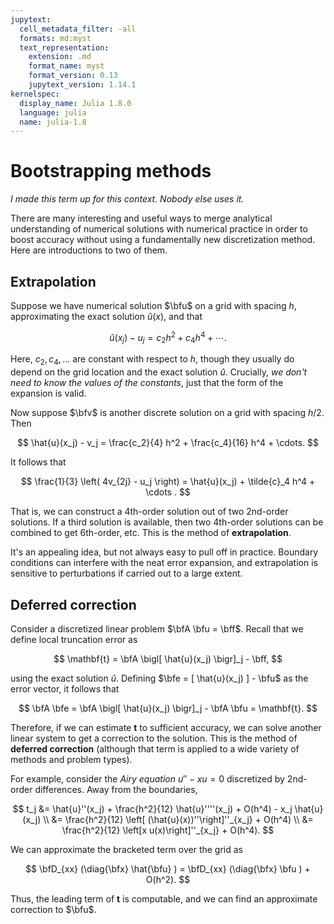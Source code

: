 ```yaml
---
jupytext:
  cell_metadata_filter: -all
  formats: md:myst
  text_representation:
    extension: .md
    format_name: myst
    format_version: 0.13
    jupytext_version: 1.14.1
kernelspec:
  display_name: Julia 1.8.0
  language: julia
  name: julia-1.8
---
```


# Bootstrapping methods

*I made this term up for this context. Nobody else uses it.*

There are many interesting and useful ways to merge analytical understanding of numerical solutions with numerical practice in order to boost accuracy without using a fundamentally new discretization method. Here are introductions to two of them.

## Extrapolation

Suppose we have numerical solution $\bfu$ on a grid with spacing $h$, approximating the exact solution $\hat{u}(x)$, and that 

$$
\hat{u}(x_j) - u_j = c_2 h^2 + c_4 h^4 + \cdots. 
$$

Here, $c_2,c_4,\dots$ are constant with respect to $h$, though they usually do depend on the grid location and the exact solution $\hat{u}$. Crucially, *we don't need to know the values of the constants*, just that the form of the expansion is valid.

Now suppose $\bfv$ is another discrete solution on a grid with spacing $h/2$. Then 

$$
\hat{u}(x_j) - v_j = \frac{c_2}{4} h^2 + \frac{c_4}{16} h^4 + \cdots. 
$$

It follows that

$$
\frac{1}{3} \left( 4v_{2j} - u_j  \right) = \hat{u}(x_j) + \tilde{c}_4 h^4 + \cdots . 
$$

That is, we can construct a 4th-order solution out of two 2nd-order solutions. If a third solution is available, then two 4th-order solutions can be combined to get 6th-order, etc. This is the method of **extrapolation**.

It's an appealing idea, but not always easy to pull off in practice. Boundary conditions can interfere with the neat error expansion, and extrapolation is sensitive to perturbations if carried out to a large extent. 

## Deferred correction

Consider a discretized linear problem $\bfA \bfu = \bff$. Recall that we define local truncation error as 

$$
\mathbf{t} = \bfA \bigl[ \hat{u}(x_j) \bigr]_j - \bff, 
$$

using the exact solution $\hat{u}$. Defining $\bfe = [ \hat{u}(x_j) ] - \bfu$ as the error vector, it follows that 

$$
\bfA \bfe = \bfA \bigl[ \hat{u}(x_j) \bigr]_j - \bfA \bfu = \mathbf{t}. 
$$

Therefore, if we can estimate $\mathbf{t}$ to sufficient accuracy, we can solve another linear system to get a correction to the solution. This is the method of **deferred correction** (although that term is applied to a wide variety of methods and problem types).

For example, consider the *Airy equation* $u''-xu=0$ discretized by 2nd-order differences. Away from the boundaries, 

$$
t_j &= \hat{u}''(x_j) + \frac{h^2}{12} \hat{u}''''(x_j) + O(h^4)  - x_j \hat{u}(x_j)  \\
&= \frac{h^2}{12}  \left[ (\hat{u}(x))''\right]''_{x_j} + O(h^4)  \\ 
&= \frac{h^2}{12} \left[x u(x)\right]''_{x_j} + O(h^4). 
$$

We can approximate the bracketed term over the grid as 

$$
\bfD_{xx} (\diag{\bfx} \hat{\bfu} ) = \bfD_{xx} (\diag{\bfx} \bfu ) + O(h^2). 
$$

Thus, the leading term of $\mathbf{t}$ is computable, and we can find an approximate correction to $\bfu$.

